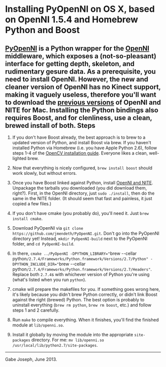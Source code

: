 Installing PyOpenNI on OS X, based on OpenNI 1.5.4 and Homebrew Python and Boost
================================================================================
[PyOpenNI](https://github.com/jmendeth/PyOpenNI) is a Python wrapper for the [OpenNI](http://www.openni.org) middleware, which exposes a (not-so-pleasant) interface for getting depth, skeleton, and rudimentary gesure data. As a prerequisite, you need to install OpenNI. However, the new and cleaner version of OpenNI has no Kinect support, making it vaguely useless, therefore you'll want to download the [previous versions](http://www.openni.org/openni-sdk/openni-sdk-history-2/) of OpenNI and NITE for Mac. Installing the Python bindings also requires Boost, and for clenliness, use a clean, brewed install of both.
Steps
-----
1. If you don't have Boost already, the best approach is to brew to a updated version of Python, and install Boost via brew. If you haven't installed Python via Homebrew (i.e. you have Apple Python 2.6), follow steps 1-4 of the [OpenCV installation guide](https://github.com/gjoseph92/installing/blob/master/OpenCV-Python-Homebrew.md). Everyone likes a clean, well-lighted brew.

2. Now that everything is nicely configured, `brew install boost` should work slowly, but without errors.

3. Once you have Boost linked against Python, install [OpenNI and NITE](http://www.openni.org/openni-sdk/openni-sdk-history-2). Unpackage the tarballs you downloaded (you did download them, right?). First, in the OpenNI directory, just `sudo ./install`, then do the same in the NITE folder. (It should seem that fast and painless, it just copied a few files.)

4. If you don't have cmake (you probably do), you'll need it. Just `brew install cmake`.

5. Download PyOpenNI via `git clone https://github.com/jmendeth/PyOpenNI.git`. Don't go into the PyOpenNI directory yet! Instead, `mkdir PyOpenNI-build` next to the PyOpenNI folder, and `cd PyOpenNI-build`.

6. In there, `cmake ../PyOpenNI -DPYTHON_LIBRARY="`brew --cellar python`/2.7.4/Frameworks/Python.framework/Versions/2.7/Python" -DPYTHON_INCLUDE_DIR="`brew --cellar python`/2.7.4/Frameworks/Python.framework/Versions/2.7/Headers"`. Replace both `2.7.4`s with whichever version of Python you're using (what's listed when you run `python`).

 7. cmake will prepare the makefiles for you. If something goes wrong here, it's likely because you didn't brew Python correctly, or didn't link Boost against the right (brewed) Python. The best option is probably to uninstall everything (`brew rm python`, `brew rm boost`, etc.) and follow steps 1 and 2 carefully.

8. Run `make` to compile everything. When it finishes, you'll find the finished module at `lib/openni.so`.

9. Install it globally by moving the module into the appropriate `site-packages` directory. For me: `mv lib/openni.so /usr/local/lib/python2.7/site-packages`.

------------------------------
Gabe Joseph, June 2013.